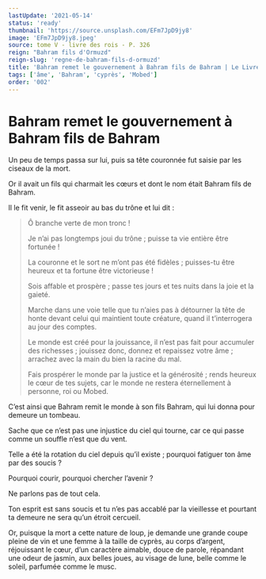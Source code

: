 ```yaml
---
lastUpdate: '2021-05-14'
status: 'ready'
thumbnail: 'https://source.unsplash.com/EFm7JpD9jy8'
image: 'EFm7JpD9jy8.jpeg'
source: tome V - livre des rois - P. 326
reign: "Bahram fils d'Ormuzd"
reign-slug: 'regne-de-bahram-fils-d-ormuzd'
title: 'Bahram remet le gouvernement à Bahram fils de Bahram | Le Livre des Rois | Shâhnâmeh'
tags: ['âme', 'Bahram', 'cyprès', 'Mobed']
order: '002'
---
```


# Bahram remet le gouvernement à Bahram fils de Bahram

Un peu de temps passa sur lui, puis sa tête couronnée fut saisie par les ciseaux de la mort.

Or il avait un fils qui charmait les cœurs et dont le nom était Bahram fils de Bahram.

Il le fit venir, le fit asseoir au bas du trône et lui dit :

> Ô branche verte de mon tronc !
>
> Je n’ai pas longtemps joui du trône ; puisse ta vie entière être fortunée !
>
> La couronne et le sort ne m’ont pas été fidèles ; puisses-tu être heureux et ta fortune être victorieuse !
>
> Sois affable et prospère ; passe tes jours et tes nuits dans la joie et la gaieté.
>
> Marche dans une voie telle que tu n’aies pas à détourner la tête de honte devant celui qui maintient toute créature, quand il t’interrogera au jour des comptes.
>
> Le monde est créé pour la jouissance, il n’est pas fait pour accumuler des richesses ; jouissez donc, donnez et repaissez votre âme ; arrachez avec la main du bien la racine du mal.
>
> Fais prospérer le monde par la justice et la générosité ; rends heureux le cœur de tes sujets, car le monde ne restera éternellement à personne, roi ou Mobed.

C’est ainsi que Bahram remit le monde à son fils Bahram, qui lui donna pour demeure un tombeau.

Sache que ce n’est pas une injustice du ciel qui tourne, car ce qui passe comme un souffle n’est que du vent.

Telle a été la rotation du ciel depuis qu’il existe ; pourquoi fatiguer ton âme par des soucis ?

Pourquoi courir, pourquoi chercher l’avenir ?

Ne parlons pas de tout cela.

Ton esprit est sans soucis et tu n’es pas accablé par la vieillesse et pourtant ta demeure ne sera qu’un étroit cercueil.

Or, puisque la mort a cette nature de loup, je demande une grande coupe pleine de vin et une femme à la taille de cyprès, au corps d’argent, réjouissant le cœur, d’un caractère aimable, douce de parole, répandant une odeur de jasmin, aux belles joues, au visage de lune, belle comme le soleil, parfumée comme le musc.
